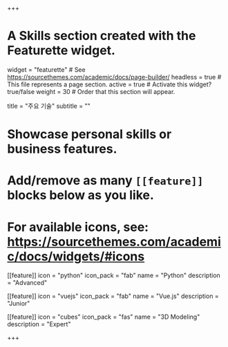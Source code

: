 +++
# A Skills section created with the Featurette widget.
widget = "featurette"  # See https://sourcethemes.com/academic/docs/page-builder/
headless = true  # This file represents a page section.
active = true  # Activate this widget? true/false
weight = 30  # Order that this section will appear.

title = "주요 기술"
subtitle = ""

# Showcase personal skills or business features.
# 
# Add/remove as many `[[feature]]` blocks below as you like.
# 
# For available icons, see: https://sourcethemes.com/academic/docs/widgets/#icons

[[feature]]
  icon = "python"
  icon_pack = "fab"
  name = "Python"
  description = "Advanced"
  
[[feature]]
  icon = "vuejs"
  icon_pack = "fab"
  name = "Vue.js"
  description = "Junior"
  
[[feature]]
  icon = "cubes"
  icon_pack = "fas"
  name = "3D Modeling"
  description = "Expert"

+++
